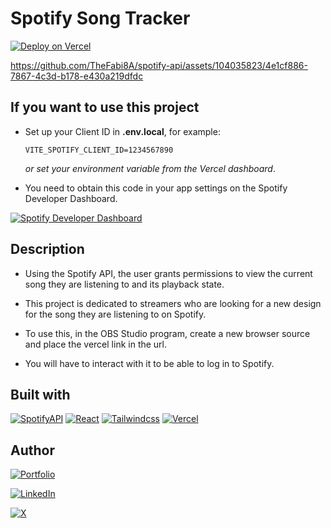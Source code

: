 # Spotify Song Tracker

[![Deploy on Vercel](https://img.shields.io/badge/spotify_song_tracker-fff?style=for-the-badge&logo=vercel&logoColor=white&labelColor=000)](https://spotify-api-tracker.vercel.app/)

<https://github.com/TheFabi8A/spotify-api/assets/104035823/4e1cf886-7867-4c3d-b178-e430a219dfdc>

## If you want to use this project

- Set up your Client ID in **.env.local**, for example:

    ```.env.local
    VITE_SPOTIFY_CLIENT_ID=1234567890
    ```

    *or set your environment variable from the Vercel dashboard*.

- You need to obtain this code in your app settings on the Spotify Developer Dashboard.

[![Spotify Developer Dashboard](https://img.shields.io/badge/spotify_developer_dashboard-1DB954?style=for-the-badge&logo=spotify&logoColor=1DB954&labelColor=fff)](https://developer.spotify.com/dashboard)

## Description

- Using the Spotify API, the user grants permissions to view the current song they are listening to and its playback state.

- This project is dedicated to streamers who are looking for a new design for the song they are listening to on Spotify.

- To use this, in the OBS Studio program, create a new browser source and place the vercel link in the url.

- You will have to interact with it to be able to log in to Spotify.

## Built with

[![SpotifyAPI](https://img.shields.io/badge/spotify_API-1DB954?style=for-the-badge&logo=spotify&logoColor=1DB954&labelColor=fff)](https://developer.spotify.com/documentation/web-api/tutorials/getting-started)
[![React](https://img.shields.io/badge/react-61DAFB?style=for-the-badge&logo=react&logoColor=61DAFB&labelColor=fff)](https://react.dev/)
[![Tailwindcss](https://img.shields.io/badge/tailwindcss-06B6D4?style=for-the-badge&logo=tailwindcss&logoColor=06B6D4&labelColor=white)](https://tailwindcss.com/)
[![Vercel](https://img.shields.io/badge/vercel-000?style=for-the-badge&logo=vercel&logoColor=black&labelColor=fff)](https://vercel.com/)

## Author

[![Portfolio](https://img.shields.io/badge/thefabi8a.dev-fff?style=for-the-badge&logo=dev.to&logoColor=black&labelColor=white)](https://thefabi8a.dev)

[![LinkedIn](https://img.shields.io/badge/fabian_ochoa-0077B5?style=for-the-badge&logo=linkedin&logoColor=0077B5&labelColor=white)](https://www.linkedin.com/in/fabian-ochoa)

[![X](https://img.shields.io/badge/TheFabi8A-white?style=for-the-badge&logo=X&logoColor=black&labelColor=white)](https://twitter.com/TheFabi8ADev)
